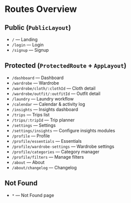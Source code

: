 # Routes Overview

## Public (`PublicLayout`)
- `/` — Landing
- `/login` — Login
- `/signup` — Signup

## Protected (`ProtectedRoute` + `AppLayout`)
- `/dashboard` — Dashboard
- `/wardrobe` — Wardrobe
- `/wardrobe/cloth/:clothId` — Cloth detail
- `/wardrobe/outfit/:outfitId` — Outfit detail
- `/laundry` — Laundry workflow
- `/calendar` — Calendar & activity log
- `/insights` — Insights dashboard
- `/trips` — Trips list
- `/trips/:tripId` — Trip planner
- `/settings` — Settings
- `/settings/insights` — Configure insights modules
- `/profile` — Profile
- `/profile/essentials` — Essentials
- `/profile/wardrobe-settings` — Wardrobe settings
- `/profile/categories` — Category manager
- `/profile/filters` — Manage filters
- `/about` — About
- `/about/changelog` — Changelog

## Not Found
- `*` — Not Found page
